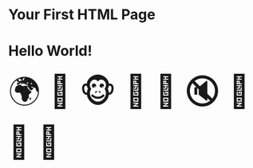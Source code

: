 <h1> Your First HTML Page </h1>
<head>
<title> Hello World! </title>
</head>
<body>
<h1> Hello World! </h1>
<p><span style="font-size: 4rem;">&#x1F30D; &#x1F411; &#x1F435; &#x1F470; &#x1F47B; &#x1F507; &#x1F52A; &#x1F52B; &#x1F6BF;</span></p>
</body>
